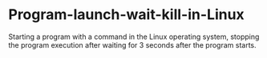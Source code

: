 # Program-launch-wait-kill-in-Linux
  Starting a program with a command in the Linux operating system, stopping the program execution after waiting for 3 seconds after the program starts.
